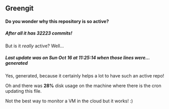 ## Greengit

#### Do you wonder why this repository is so active?

##### After all it has 32223 commits!

But is it *really* active? Well...

##### Last update was on Sun Oct 16 at 11:25:14 when those lines were... generated

Yes, generated, because it certainly helps a lot to have such an active repo!

Oh and there was **28%** disk usage on the machine
where there is the cron updating this file.

Not the best way to monitor a VM in the cloud but it works! :)
